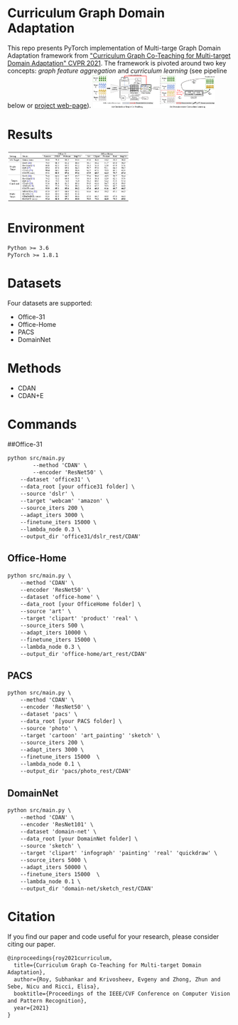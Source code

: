 # Curriculum Graph Domain Adaptation
This repo presents PyTorch implementation of Multi-targe Graph Domain Adaptation framework from ["Curriculum Graph Co-Teaching for Multi-target Domain Adaptation" CVPR 2021](https://arxiv.org/abs/).
The framework is pivoted around two key concepts: *graph feature aggregation* and *curriculum learning* (see pipeline below or [project web-page](https://roysubhankar.github.io/graph-coteaching-adaptation/)).
<img src="data/pipeline.png" width="275">
# Results
<img src="data/results.png" width="275">

# Environment
```
Python >= 3.6
PyTorch >= 1.8.1
```

# Datasets
Four datasets are supported:
* Office-31
* Office-Home
* PACS
* DomainNet

# Methods
* CDAN
* CDAN+E

# Commands
##Office-31
```
python src/main.py 
        --method 'CDAN' \
        --encoder 'ResNet50' \
 	--dataset 'office31' \
 	--data_root [your office31 folder] \
 	--source 'dslr' \
 	--target 'webcam' 'amazon' \
 	--source_iters 200 \
 	--adapt_iters 3000 \
 	--finetune_iters 15000 \
 	--lambda_node 0.3 \
 	--output_dir 'office31/dslr_rest/CDAN'
```

## Office-Home
```
python src/main.py \
	--method 'CDAN' \
	--encoder 'ResNet50' \
	--dataset 'office-home' \
	--data_root [your OfficeHome folder] \
	--source 'art' \
	--target 'clipart' 'product' 'real' \
	--source_iters 500 \
	--adapt_iters 10000 \
	--finetune_iters 15000 \
	--lambda_node 0.3 \
	--output_dir 'office-home/art_rest/CDAN' 
```

## PACS
```
python src/main.py \
	--method 'CDAN' \
	--encoder 'ResNet50' \
	--dataset 'pacs' \
	--data_root [your PACS folder] \
	--source 'photo' \
	--target 'cartoon' 'art_painting' 'sketch' \
	--source_iters 200 \
	--adapt_iters 3000 \
	--finetune_iters 15000  \
	--lambda_node 0.1 \
	--output_dir 'pacs/photo_rest/CDAN'  
```

## DomainNet
```
python src/main.py \
	--method 'CDAN' \
	--encoder 'ResNet101' \
	--dataset 'domain-net' \
	--data_root [your DomainNet folder] \
	--source 'sketch' \
	--target 'clipart' 'infograph' 'painting' 'real' 'quickdraw' \
	--source_iters 5000 \
	--adapt_iters 50000 \
	--finetune_iters 15000  \
	--lambda_node 0.1 \
	--output_dir 'domain-net/sketch_rest/CDAN'
```
# Citation
If you find our paper and code useful for your research, please consider citing our paper.
```
@inproceedings{roy2021curriculum,
  title={Curriculum Graph Co-Teaching for Multi-target Domain Adaptation},
  author={Roy, Subhankar and Krivosheev, Evgeny and Zhong, Zhun and Sebe, Nicu and Ricci, Elisa},
  booktitle={Proceedings of the IEEE/CVF Conference on Computer Vision and Pattern Recognition},
  year={2021}
}
```